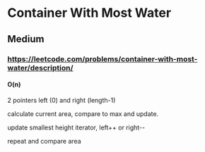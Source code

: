 # Container With Most Water
## Medium
### https://leetcode.com/problems/container-with-most-water/description/
#### O(n)


2 pointers left (0) and right (length-1)  

calculate current area, compare to max and update.  

update smallest height iterator, left++ or right--  

repeat and compare area  